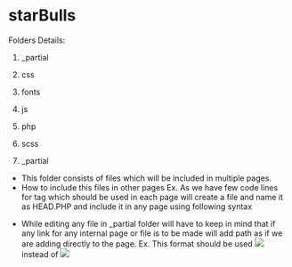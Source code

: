 # starBulls

Folders Details:
1. _partial
2. css
3. fonts
4. js
5. php
6. scss


1. _partial
- This folder consists of files which will be included in multiple pages.
- How to include this files in other pages 
Ex. As we have few code lines for <HEAD> tag which should be used in each page will create a file and name it as HEAD.PHP and include it in any page using following syntax
<?php include '_partial/head.php' ?>
- While editing any file in _partial folder will have to keep in mind that if any link for any internal page or file is to be made will add path as if we are adding directly to the page. 
Ex. This format should be used <img src="img/imageName.extension" /> instead of <img src="../img/imageName.extension" />
